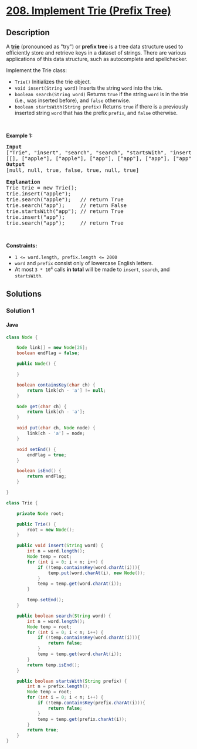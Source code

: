 <!-- problem:start -->

# [208. Implement Trie (Prefix Tree)](https://leetcode.com/problems/implement-trie-prefix-tree)

## Description

<!-- description:start -->

<p>A <a href="https://en.wikipedia.org/wiki/Trie" target="_blank"><strong>trie</strong></a> (pronounced as &quot;try&quot;) or <strong>prefix tree</strong> is a tree data structure used to efficiently store and retrieve keys in a dataset of strings. There are various applications of this data structure, such as autocomplete and spellchecker.</p>

<p>Implement the Trie class:</p>

<ul>
	<li><code>Trie()</code> Initializes the trie object.</li>
	<li><code>void insert(String word)</code> Inserts the string <code>word</code> into the trie.</li>
	<li><code>boolean search(String word)</code> Returns <code>true</code> if the string <code>word</code> is in the trie (i.e., was inserted before), and <code>false</code> otherwise.</li>
	<li><code>boolean startsWith(String prefix)</code> Returns <code>true</code> if there is a previously inserted string <code>word</code> that has the prefix <code>prefix</code>, and <code>false</code> otherwise.</li>
</ul>

<p>&nbsp;</p>
<p><strong class="example">Example 1:</strong></p>

<pre>
<strong>Input</strong>
[&quot;Trie&quot;, &quot;insert&quot;, &quot;search&quot;, &quot;search&quot;, &quot;startsWith&quot;, &quot;insert&quot;, &quot;search&quot;]
[[], [&quot;apple&quot;], [&quot;apple&quot;], [&quot;app&quot;], [&quot;app&quot;], [&quot;app&quot;], [&quot;app&quot;]]
<strong>Output</strong>
[null, null, true, false, true, null, true]

<strong>Explanation</strong>
Trie trie = new Trie();
trie.insert(&quot;apple&quot;);
trie.search(&quot;apple&quot;);   // return True
trie.search(&quot;app&quot;);     // return False
trie.startsWith(&quot;app&quot;); // return True
trie.insert(&quot;app&quot;);
trie.search(&quot;app&quot;);     // return True
</pre>

<p>&nbsp;</p>
<p><strong>Constraints:</strong></p>

<ul>
	<li><code>1 &lt;= word.length, prefix.length &lt;= 2000</code></li>
	<li><code>word</code> and <code>prefix</code> consist only of lowercase English letters.</li>
	<li>At most <code>3 * 10<sup>4</sup></code> calls <strong>in total</strong> will be made to <code>insert</code>, <code>search</code>, and <code>startsWith</code>.</li>
</ul>

<!-- description:end -->

## Solutions

<!-- solution:start -->

### Solution 1

<!-- tabs:start -->

#### Java

```java
class Node {

    Node link[] = new Node[26];
    boolean endFlag = false;

    public Node() {

    }

    boolean containsKey(char ch) {
        return link[ch - 'a'] != null;
    }

    Node get(char ch) {
        return link[ch - 'a'];
    }

    void put(char ch, Node node) {
        link[ch - 'a'] = node;
    }

    void setEnd() {
        endFlag = true;
    }

    boolean isEnd() {
        return endFlag;
    }

}

class Trie {

    private Node root;

    public Trie() {
        root = new Node();
    }

    public void insert(String word) {
        int n = word.length();
        Node temp = root;
        for (int i = 0; i < n; i++) {
            if (!temp.containsKey(word.charAt(i))){
                temp.put(word.charAt(i), new Node());
            }
            temp = temp.get(word.charAt(i));
        }

        temp.setEnd();
    }

    public boolean search(String word) {
        int n = word.length();
        Node temp = root;
        for (int i = 0; i < n; i++) {
            if (!temp.containsKey(word.charAt(i))){
                return false;
            }
            temp = temp.get(word.charAt(i));
        }
        return temp.isEnd();
    }

    public boolean startsWith(String prefix) {
        int n = prefix.length();
        Node temp = root;
        for (int i = 0; i < n; i++) {
            if (!temp.containsKey(prefix.charAt(i))){
                return false;
            }
            temp = temp.get(prefix.charAt(i));
        }
        return true;
    }
}

```


<!-- tabs:end -->

<!-- solution:end -->

<!-- problem:end -->
